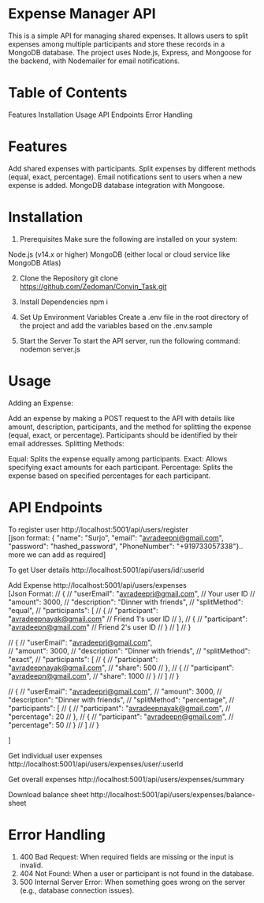 # Expense Manager API
This is a simple API for managing shared expenses. It allows users to split expenses among multiple participants and store these records in a MongoDB database. The project uses Node.js, Express, and Mongoose for the backend, with Nodemailer for email notifications.

# Table of Contents
Features
Installation
Usage
API Endpoints
Error Handling

# Features
Add shared expenses with participants.
Split expenses by different methods (equal, exact, percentage).
Email notifications sent to users when a new expense is added.
MongoDB database integration with Mongoose.


# Installation
1. Prerequisites
Make sure the following are installed on your system:

Node.js (v14.x or higher)
MongoDB (either local or cloud service like MongoDB Atlas)

2. Clone the Repository
git clone https://github.com/Zedoman/Convin_Task.git

3. Install Dependencies
npm i

4. Set Up Environment Variables
Create a .env file in the root directory of the project and add the variables based on the .env.sample

5. Start the Server
To start the API server, run the following command:
nodemon server.js


# Usage
Adding an Expense:

Add an expense by making a POST request to the API with details like amount, description, participants, and the method for splitting the expense (equal, exact, or percentage).
Participants should be identified by their email addresses.
Splitting Methods:

Equal: Splits the expense equally among participants.
Exact: Allows specifying exact amounts for each participant.
Percentage: Splits the expense based on specified percentages for each participant.


# API Endpoints
To register user
http://localhost:5001/api/users/register <br>
[json format: {
  "name": "Surjo",
  "email": "avradeepni@gmail.com",
  "password": "hashed_password",
  "PhoneNumber": "+919733057338"}.. more we can add as required]

To get User details
http://localhost:5001/api/users/id/:userId

Add Expense
http://localhost:5001/api/users/expenses <br>
[Json Format: // {
//   "userEmail": "avradeepri@gmail.com",  // Your user ID
//   "amount": 3000,
//   "description": "Dinner with friends",
//   "splitMethod": "equal",
//   "participants": [
//     {
//       "participant": "avradeepnayak@gmail.com"  // Friend 1's user ID
//     },
//     {
//       "participant": "avradeepn@gmail.com"  // Friend 2's user ID
//     }
//   ]
// }


// {
//   "userEmail": "avradeepri@gmail.com",  
//   "amount": 3000,
//   "description": "Dinner with friends",
//   "splitMethod": "exact",
//   "participants": [
//       {
//         "participant": "avradeepnayak@gmail.com",
//         "share": 500
//       },
//       {
//         "participant": "avradeepn@gmail.com",
//         "share": 1000
//       }
//   ]
// }


// {
//   "userEmail": "avradeepri@gmail.com",
//   "amount": 3000,
//   "description": "Dinner with friends",
//   "splitMethod": "percentage",
//   "participants": [
//     {
//       "participant": "avradeepnayak@gmail.com",
//       "percentage": 20
//     },
//     {
//       "participant": "avradeepn@gmail.com",
//       "percentage": 50
//     }
//   ]
// }

]

Get individual user expenses
http://localhost:5001/api/users/expenses/user/:userId

Get overall expenses
http://localhost:5001/api/users/expenses/summary

Download balance sheet
http://localhost:5001/api/users/expenses/balance-sheet


# Error Handling
1. 400 Bad Request: When required fields are missing or the input is invalid.
2. 404 Not Found: When a user or participant is not found in the database.
3. 500 Internal Server Error: When something goes wrong on the server (e.g., database connection issues).
